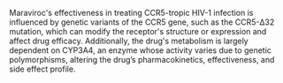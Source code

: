 Maraviroc's effectiveness in treating CCR5-tropic HIV-1 infection is influenced by genetic variants of the CCR5 gene, such as the CCR5-Δ32 mutation, which can modify the receptor's structure or expression and affect drug efficacy. Additionally, the drug's metabolism is largely dependent on CYP3A4, an enzyme whose activity varies due to genetic polymorphisms, altering the drug’s pharmacokinetics, effectiveness, and side effect profile.